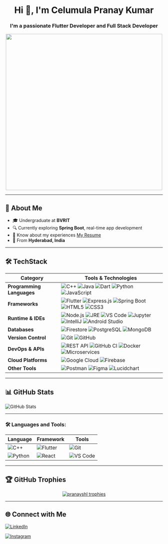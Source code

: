<h1 align="center">Hi 👋, I'm Celumula Pranay Kumar</h1>
<h3 align="center">I'm a passionate Flutter Developer and Full Stack Developer</h3>

<p align="center">
  <img src="https://media.tenor.com/3klZkDif0nsAAAAM/gaming-gif.gif" width="500" />
</p>


---

## 💫 About Me

- 🎓 Undergraduate at **BVRIT**  
- 🔍 Currently exploring **Spring Boot**, real-time app development  
- 📄 Know about my experiences [My Resume](https://drive.google.com/file/d/1GZ7pXBPA5w1wwt9DTffuVV8kWH2FnWq8/view?usp=drivesdk)  
- 📍 From **Hyderabad, India**

---

## 🛠️ TechStack

| Category               | Tools & Technologies                                                                                                                                                                                                                                                                                 |
|------------------------|--------------------------------------------------------------------------------------------------------------------------------------------------------------------------------------------------------------------------------------------------------------------------------------------------------|
| **Programming Languages** | ![C++](https://img.shields.io/badge/C++-00599C?style=flat-square&logo=c%2B%2B&logoColor=white) ![Java](https://img.shields.io/badge/Java-ED8B00?style=flat-square&logo=java&logoColor=white) ![Dart](https://img.shields.io/badge/Dart-0175C2?style=flat-square&logo=dart&logoColor=white) ![Python](https://img.shields.io/badge/Python-3776AB?style=flat-square&logo=python&logoColor=white) ![JavaScript](https://img.shields.io/badge/JavaScript-F7DF1E?style=flat-square&logo=javascript&logoColor=black) |
| **Frameworks**            | ![Flutter](https://img.shields.io/badge/Flutter-02569B?style=flat-square&logo=flutter&logoColor=white) ![Express.js](https://img.shields.io/badge/Express.js-000000?style=flat-square&logo=express&logoColor=white) ![Spring Boot](https://img.shields.io/badge/Spring%20Boot-6DB33F?style=flat-square&logo=spring&logoColor=white) ![HTML5](https://img.shields.io/badge/HTML5-E34F26?style=flat-square&logo=html5&logoColor=white) ![CSS3](https://img.shields.io/badge/CSS3-1572B6?style=flat-square&logo=css3&logoColor=white) |
| **Runtime & IDEs**        | ![Node.js](https://img.shields.io/badge/Node.js-339933?style=flat-square&logo=node.js&logoColor=white) ![JRE](https://img.shields.io/badge/JRE-5382A1?style=flat-square&logo=java&logoColor=white) ![VS Code](https://img.shields.io/badge/VS%20Code-007ACC?style=flat-square&logo=visual-studio-code&logoColor=white) ![Jupyter](https://img.shields.io/badge/Jupyter-F37626?style=flat-square&logo=jupyter&logoColor=white) ![IntelliJ](https://img.shields.io/badge/IntelliJ%20IDEA-000000?style=flat-square&logo=intellij-idea&logoColor=white) ![Android Studio](https://img.shields.io/badge/Android%20Studio-3DDC84?style=flat-square&logo=android-studio&logoColor=white) |
| **Databases**             | ![Firestore](https://img.shields.io/badge/Firestore-FCA121?style=flat-square&logo=googlecloud&logoColor=white) ![PostgreSQL](https://img.shields.io/badge/PostgreSQL-316192?style=flat-square&logo=postgresql&logoColor=white) ![MongoDB](https://img.shields.io/badge/MongoDB-47A248?style=flat-square&logo=mongodb&logoColor=white) |
| **Version Control**       | ![Git](https://img.shields.io/badge/Git-F05032?style=flat-square&logo=git&logoColor=white) ![GitHub](https://img.shields.io/badge/GitHub-181717?style=flat-square&logo=github&logoColor=white) |
| **DevOps & APIs**         | ![REST API](https://img.shields.io/badge/REST%20APIs-0088CC?style=flat-square&logo=swagger&logoColor=white) ![GitHub CI](https://img.shields.io/badge/GitHub%20Actions-2088FF?style=flat-square&logo=githubactions&logoColor=white) ![Docker](https://img.shields.io/badge/Docker-2496ED?style=flat-square&logo=docker&logoColor=white) ![Microservices](https://img.shields.io/badge/Microservices-00B4DB?style=flat-square&logo=microgenetics&logoColor=white) |
| **Cloud Platforms**       | ![Google Cloud](https://img.shields.io/badge/Google%20Cloud-4285F4?style=flat-square&logo=googlecloud&logoColor=white) ![Firebase](https://img.shields.io/badge/Firebase-FFCA28?style=flat-square&logo=firebase&logoColor=black) |
| **Other Tools**           | ![Postman](https://img.shields.io/badge/Postman-FF6C37?style=flat-square&logo=postman&logoColor=white) ![Figma](https://img.shields.io/badge/Figma-F24E1E?style=flat-square&logo=figma&logoColor=white) ![Lucidchart](https://img.shields.io/badge/Lucidchart-3EB3F8?style=flat-square&logo=lucidchart&logoColor=white) |

---

## 📊 GitHub Stats

<p>
  <img align="center" src="https://github-readme-stats.vercel.app/api?username=pranayshl&show_icons=true&locale=en&theme=tokyonight" alt="GitHub Stats" />
</p>

---

### 🛠️ Languages and Tools:

| Language | Framework | Tools |
|----------|-----------|-------|
| ![C++](https://img.shields.io/badge/C%2B%2B-00599C?style=flat&logo=c%2B%2B&logoColor=white) | ![Flutter](https://img.shields.io/badge/Flutter-02569B?style=flat&logo=flutter&logoColor=white) | ![Git](https://img.shields.io/badge/Git-F05032?style=flat&logo=git&logoColor=white) |
| ![Python](https://img.shields.io/badge/Python-3776AB?style=flat&logo=python&logoColor=white) | ![React](https://img.shields.io/badge/React-20232A?style=flat&logo=react&logoColor=61DAFB) | ![VS Code](https://img.shields.io/badge/VS%20Code-007ACC?style=flat&logo=visual-studio-code&logoColor=white) |


---

## 🏆 GitHub Trophies

<p align="center">
  <a href="https://github.com/ryo-ma/github-profile-trophy">
    <img src="https://github-profile-trophy.vercel.app/?username=pranayshl&margin-w=15&no-bg=true&no-frame=true&theme=darkhub" alt="pranayshl trophies" />
  </a>
</p>

---

## 🌐 Connect with Me

<!-- LinkedIn -->
[![LinkedIn](https://img.shields.io/badge/LinkedIn-0077B5?style=for-the-badge&logo=linkedin&logoColor=white)](https://www.linkedin.com/in/pranay-celumula)

<!-- Instagram -->
[![Instagram](https://img.shields.io/badge/Instagram-E4405F?style=for-the-badge&logo=instagram&logoColor=white)](https://www.instagram.com/pranay._.c)

